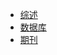 
* [综述](/docs/review/Introduction.md)
* [数据库](/docs/database/Introduction.md)
* [期刊](/docs/periodical/Introduction.md)

